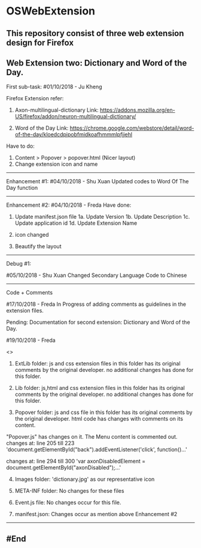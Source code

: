 # OSWebExtension
This repository consist of three web extension design for Firefox 
-------------------------------------------------------------------------------------------------------------
Web Extension two: Dictionary and Word of the Day.
-------------------------------------------------------------------------------------------------------------
First sub-task:
#01/10/2018 - Ju Kheng

Firefox Extension refer:
1. Axon-multilingual-dictionary 
Link: https://addons.mozilla.org/en-US/firefox/addon/neuron-multilingual-dictionary/ 
  
2. Word of the Day 
Link: https://chrome.google.com/webstore/detail/word-of-the-day/kloedcdpipobfmidkoafhmmmlpfjjehl 

Have to do:
1. Content > Popover > popover.html (Nicer layout)
2. Change extension icon and name

------------------------------------------------------------------------------------------------------------
Enhancement #1:
#04/10/2018 - Shu Xuan 
Updated codes to Word Of The Day function

-----------------------------------------------------------------------------------------------------------

Enhancement #2: 
#04/10/2018 - Freda
Have done: 
1. Update manifest.json file 
1a. Update Version 
1b. Update Description 
1c. Update application id
1d. Update Extension Name

2. icon changed
3. Beautify the  layout 

-----------------------------------------------------------------------------------------------------------
Debug #1:

#05/10/2018 - Shu Xuan 
Changed Secondary Language Code to Chinese

-----------------------------------------------------------------------------------------------------------
Code + Comments 

#17/10/2018 - Freda
In Progress of adding comments as guidelines in the extension files. 

Pending: Documentation for second extension: Dictionary and Word of the Day.

#19/10/2018 - Freda

<<Conclusion>>

1. ExtLib folder: 
js and css extension files in this folder has its original comments by the original developer.
no additional changes has done for this folder.

2. Lib folder: 
js,html and css extension files in this folder has its original comments by the original developer.
no additional changes has done for this folder.

3. Popover folder: 
js and css file in this folder has its original comments by the original developer.
html code has changes with comments on its content. 

"Popover.js" has changes on it. The Menu content is commented out.
changes at: line 205 till 223 'document.getElementById("back").addEventListener('click', function()...'

changes at: line 294 till 300 'var axonDisabledElement = document.getElementById("axonDisabled");...'


4. Images folder: 
'dictionary.jpg' as our representative icon

5. META-INF folder: 
No changes for these files 

6. Event.js file: 
No changes occur for this file.

7. manifest.json: 
Changes occur as mention above Enhancement #2



 

-----------------------------------------------------------------------------------------------------------

#End
---------------------------------------------------------------------------------------------------------
